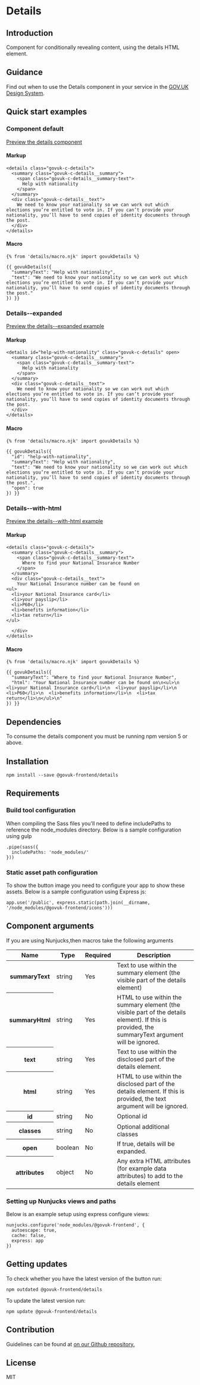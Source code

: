 # Details

## Introduction

Component for conditionally revealing content, using the details HTML element.

## Guidance

Find out when to use the Details component in your service in the [GOV.UK Design System](https://govuk-design-system-production.cloudapps.digital/components/details).

## Quick start examples

### Component default

[Preview the details component](http://govuk-frontend-review.herokuapp.com/components/details/preview)

#### Markup

    <details class="govuk-c-details">
      <summary class="govuk-c-details__summary">
        <span class="govuk-c-details__summary-text">
          Help with nationality
        </span>
      </summary>
      <div class="govuk-c-details__text">
        We need to know your nationality so we can work out which elections you’re entitled to vote in. If you can’t provide your nationality, you’ll have to send copies of identity documents through the post.
      </div>
    </details>

#### Macro

    {% from 'details/macro.njk' import govukDetails %}

    {{ govukDetails({
      "summaryText": "Help with nationality",
      "text": "We need to know your nationality so we can work out which elections you’re entitled to vote in. If you can’t provide your nationality, you’ll have to send copies of identity documents through the post."
    }) }}

### Details--expanded

[Preview the details--expanded example](http://govuk-frontend-review.herokuapp.com/components/details/expanded/preview)

#### Markup

    <details id="help-with-nationality" class="govuk-c-details" open>
      <summary class="govuk-c-details__summary">
        <span class="govuk-c-details__summary-text">
          Help with nationality
        </span>
      </summary>
      <div class="govuk-c-details__text">
        We need to know your nationality so we can work out which elections you’re entitled to vote in. If you can’t provide your nationality, you’ll have to send copies of identity documents through the post.
      </div>
    </details>

#### Macro

    {% from 'details/macro.njk' import govukDetails %}

    {{ govukDetails({
      "id": "help-with-nationality",
      "summaryText": "Help with nationality",
      "text": "We need to know your nationality so we can work out which elections you’re entitled to vote in. If you can’t provide your nationality, you’ll have to send copies of identity documents through the post.",
      "open": true
    }) }}

### Details--with-html

[Preview the details--with-html example](http://govuk-frontend-review.herokuapp.com/components/details/with-html/preview)

#### Markup

    <details class="govuk-c-details">
      <summary class="govuk-c-details__summary">
        <span class="govuk-c-details__summary-text">
          Where to find your National Insurance Number
        </span>
      </summary>
      <div class="govuk-c-details__text">
        Your National Insurance number can be found on
    <ul>
      <li>your National Insurance card</li>
      <li>your payslip</li>
      <li>P60</li>
      <li>benefits information</li>
      <li>tax return</li>
    </ul>

      </div>
    </details>

#### Macro

    {% from 'details/macro.njk' import govukDetails %}

    {{ govukDetails({
      "summaryText": "Where to find your National Insurance Number",
      "html": "Your National Insurance number can be found on\n<ul>\n  <li>your National Insurance card</li>\n  <li>your payslip</li>\n  <li>P60</li>\n  <li>benefits information</li>\n  <li>tax return</li>\n</ul>\n"
    }) }}

## Dependencies

To consume the details component you must be running npm version 5 or above.

## Installation

    npm install --save @govuk-frontend/details

## Requirements

### Build tool configuration

When compiling the Sass files you'll need to define includePaths to reference the node_modules directory. Below is a sample configuration using gulp

    .pipe(sass({
      includePaths: 'node_modules/'
    }))

### Static asset path configuration

To show the button image you need to configure your app to show these assets. Below is a sample configuration using Express js:

    app.use('/public', express.static(path.join(__dirname, '/node_modules/@govuk-frontend/icons')))

## Component arguments

If you are using Nunjucks,then macros take the following arguments

<table class="govuk-c-table">

<thead class="govuk-c-table__head">

<tr class="govuk-c-table__row">

<th class="govuk-c-table__header" scope="col">Name</th>

<th class="govuk-c-table__header" scope="col">Type</th>

<th class="govuk-c-table__header" scope="col">Required</th>

<th class="govuk-c-table__header" scope="col">Description</th>

</tr>

</thead>

<tbody class="govuk-c-table__body">

<tr class="govuk-c-table__row">

<th class="govuk-c-table__header" scope="row">summaryText</th>

<td class="govuk-c-table__cell ">string</td>

<td class="govuk-c-table__cell ">Yes</td>

<td class="govuk-c-table__cell ">Text to use within the summary element (the visible part of the details element)</td>

</tr>

<tr class="govuk-c-table__row">

<th class="govuk-c-table__header" scope="row">summaryHtml</th>

<td class="govuk-c-table__cell ">string</td>

<td class="govuk-c-table__cell ">Yes</td>

<td class="govuk-c-table__cell ">HTML to use within the summary element (the visible part of the details element). If this is provided, the summaryText argument will be ignored.</td>

</tr>

<tr class="govuk-c-table__row">

<th class="govuk-c-table__header" scope="row">text</th>

<td class="govuk-c-table__cell ">string</td>

<td class="govuk-c-table__cell ">Yes</td>

<td class="govuk-c-table__cell ">Text to use within the disclosed part of the details element.</td>

</tr>

<tr class="govuk-c-table__row">

<th class="govuk-c-table__header" scope="row">html</th>

<td class="govuk-c-table__cell ">string</td>

<td class="govuk-c-table__cell ">Yes</td>

<td class="govuk-c-table__cell ">HTML to use within the disclosed part of the details element. If this is provided, the text argument will be ignored.</td>

</tr>

<tr class="govuk-c-table__row">

<th class="govuk-c-table__header" scope="row">id</th>

<td class="govuk-c-table__cell ">string</td>

<td class="govuk-c-table__cell ">No</td>

<td class="govuk-c-table__cell ">Optional id</td>

</tr>

<tr class="govuk-c-table__row">

<th class="govuk-c-table__header" scope="row">classes</th>

<td class="govuk-c-table__cell ">string</td>

<td class="govuk-c-table__cell ">No</td>

<td class="govuk-c-table__cell ">Optional additional classes</td>

</tr>

<tr class="govuk-c-table__row">

<th class="govuk-c-table__header" scope="row">open</th>

<td class="govuk-c-table__cell ">boolean</td>

<td class="govuk-c-table__cell ">No</td>

<td class="govuk-c-table__cell ">If true, details will be expanded.</td>

</tr>

<tr class="govuk-c-table__row">

<th class="govuk-c-table__header" scope="row">attributes</th>

<td class="govuk-c-table__cell ">object</td>

<td class="govuk-c-table__cell ">No</td>

<td class="govuk-c-table__cell ">Any extra HTML attributes (for example data attributes) to add to the details element</td>

</tr>

</tbody>

</table>

### Setting up Nunjucks views and paths

Below is an example setup using express configure views:

    nunjucks.configure('node_modules/@govuk-frontend', {
      autoescape: true,
      cache: false,
      express: app
    })

## Getting updates

To check whether you have the latest version of the button run:

    npm outdated @govuk-frontend/details

To update the latest version run:

    npm update @govuk-frontend/details

## Contribution

Guidelines can be found at [on our Github repository.](https://github.com/alphagov/govuk-frontend/blob/master/CONTRIBUTING.md "link to contributing guidelines on our github repository")

## License

MIT